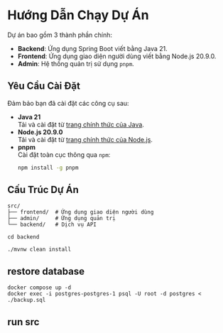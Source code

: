 # Hướng Dẫn Chạy Dự Án

Dự án bao gồm 3 thành phần chính:

- **Backend**: Ứng dụng Spring Boot viết bằng Java 21.
- **Frontend**: Ứng dụng giao diện người dùng viết bằng Node.js 20.9.0.
- **Admin**: Hệ thống quản trị sử dụng `pnpm`.

## Yêu Cầu Cài Đặt

Đảm bảo bạn đã cài đặt các công cụ sau:

- **Java 21**  
  Tải và cài đặt từ [trang chính thức của Java](https://www.oracle.com/java/technologies/javase-downloads.html).
- **Node.js 20.9.0**  
  Tải và cài đặt từ [trang chính thức của Node.js](https://nodejs.org/).
- **pnpm**  
  Cài đặt toàn cục thông qua `npm`:
  ```bash
  npm install -g pnpm
  ```

## Cấu Trúc Dự Án

```plaintext
src/
├── frontend/  # Ứng dụng giao diện người dùng
├── admin/     # Ứng dụng quản trị
└── backend/   # Dịch vụ API

cd backend

./mvnw clean install

```


## restore database

```
docker compose up -d
docker exec -i postgres-postgres-1 psql -U root -d postgres < ./backup.sql
```

## run src

